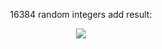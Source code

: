 <p align="center">
16384 random integers add   
result: 
  </p>
<p align="center">
<img src="https://user-images.githubusercontent.com/43038815/141877317-5b53eed0-dbe5-4c85-9e0c-8093ca1a8a66.png"/>
</p>
